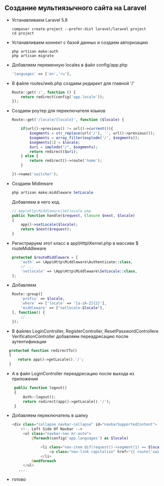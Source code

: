 ## Создание мультиязычного сайта на Laravel
* Устанавливаем Laravel 5.8
    ```
    composer create-project --prefer-dist laravel/laravel project
    cd project
    ```
* Устанавливаем коннект с базой данных и создаем авторизацию
  ```
  php artisan make:auth
  php artisan migrate
  ```
* Добавляем переменную locales в файл config/app.php
    ```php
    'languages' => ['en','ru'],
    ```

* В файле routes/web.php создаем редирект для главной '/'
    ```php
    Route::get('/', function () {
        return redirect(config('app.locale'));
    });
    ```
* Создаем роутер для переключателя языков
    ```php
    Route::get('/locale/{locale}', function ($locale) {
    
        if(url()->previous() != url()->current()){
            $segments = str_replace(url('/'), '', url()->previous());
            $segments = array_filter(explode('/', $segments));
            $segments[1] = $locale;
            $uri = implode("/", $segments);
            return redirect($uri);
        } else {
            return redirect()->route('home');
        }

    })->name('switcher');
    ```

* Создаем Midleware
    ```php
    php artisan make:middleware SetLocale
    ```
  Добавляем в него код.
    ```php
    // App\Http\Middleware\Setlocale.php
    public function handle($request, Closure $next, $locale)
    {
        app()->setLocale($locale);
        return $next($request);
    }
    ```
*   Регистрируем этот класс в app\Http\Kernel.php в массиве $ routeMiddleware
    ```php
    protected $routeMiddleware = [
        'auth' => \App\Http\Middleware\Authenticate::class,
        // ...
        'setlocale' => \App\Http\Middleware\SetLocale::class,
    ];
    ```
*  Добавляем
    ```php
    Route::group([
        'prefix' => $locale,
        'where' => ['locale' => '[a-zA-Z]{2}'],
        'middleware' => ["setlocale:$locale"],
    ], function() {
        //...
    });
    ```
 * В файлвх LoginController, RegisterController,  ResetPasswordControllerи VerificationController
  добавляем переадресацию после аутентификации 
  ```php
    protected function redirectTo()
    {
        return app()->getLocale().'/';
    }
  ```   
* А в файл LoginController переадресацию после выхода из приложения
   ```php
    public function logout()
    {
        Auth::logout();
        return redirect(app()->getLocale().'/');
    }
   ```
* Добавляем переключатель в шапку
    ```php
    <div class="collapse navbar-collapse" id="navbarSupportedContent">
        <!-- Left Side Of Navbar -->
         <ul class="navbar-nav mr-auto">
             @foreach(config('app.languages') as $locale)
 
                 <li class="nav-item @if(request()->segment(1) == $locale) active @endif">
                     <a class="nav-link capitalize" href="{{ route('switcher',['locale' => $locale]) }}">{{$locale}}</a>
                 </li>
             @endforeach
         </ul>
       ....
    ```
* готово
    
    